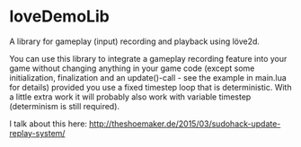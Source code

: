 # loveDemoLib
A library for gameplay (input) recording and playback using löve2d.

You can use this library to integrate a gameplay recording feature into your game without changing anything in your game code (except some initialization, finalization and an update()-call - see the example in main.lua for details) provided you use a fixed timestep loop that is deterministic. With a little extra work it will probably also work with variable timestep (determinism is still required).

I talk about this here: http://theshoemaker.de/2015/03/sudohack-update-replay-system/
